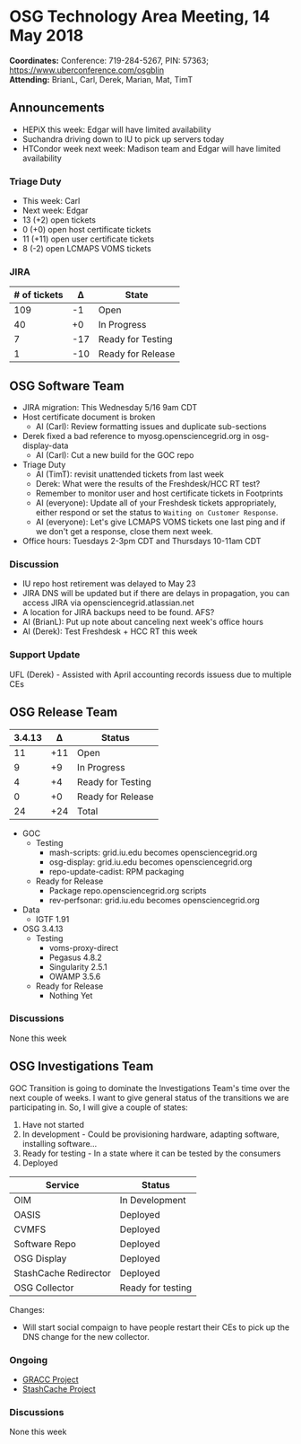 # OSG Technology Area Meeting, 14 May 2018

**Coordinates:** Conference: 719-284-5267, PIN: 57363; <https://www.uberconference.com/osgblin>  
**Attending:** BrianL, Carl, Derek, Marian, Mat, TimT


## Announcements

-   HEPiX this week: Edgar will have limited availability
-   Suchandra driving down to IU to pick up servers today
-   HTCondor week next week: Madison team and Edgar will have limited availability


### Triage Duty

-   This week: Carl
-   Next week: Edgar
-   13 (+2) open tickets
-   0 (+0) open host certificate tickets
-   11 (+11) open user certificate tickets
-   8 (-2) open LCMAPS VOMS tickets


### JIRA

| # of tickets | &Delta; | State             |
|------------ |------- |----------------- |
| 109          | -1      | Open              |
| 40           | +0      | In Progress       |
| 7            | -17     | Ready for Testing |
| 1            | -10     | Ready for Release |


## OSG Software Team

-   JIRA migration: This Wednesday 5/16 9am CDT
-   Host certificate document is broken  
    -   AI (Carl): Review formatting issues and duplicate sub-sections
-   Derek fixed a bad reference to myosg.opensciencegrid.org in osg-display-data  
    -   AI (Carl): Cut a new build for the GOC repo
-   Triage Duty  
    -   AI (TimT): revisit unattended tickets from last week
    -   Derek: What were the results of the Freshdesk/HCC RT test?
    -   Remember to monitor user and host certificate tickets in Footprints
    -   AI (everyone): Update all of your Freshdesk tickets appropriately,  
        either respond or set the status to `Waiting on Customer Response`.
    -   AI (everyone): Let's give LCMAPS VOMS tickets one last ping and if we 
        don't get a response, close them next week.
-   Office hours: Tuesdays 2-3pm CDT and Thursdays 10-11am CDT


### Discussion

-   IU repo host retirement was delayed to May 23
-   JIRA DNS will be updated but if there are delays in propagation, you can access JIRA via opensciencegrid.atlassian.net
-   A location for JIRA backups need to be found. AFS?
-   AI (BrianL): Put up note about canceling next week's office hours
-   AI (Derek): Test Freshdesk + HCC RT this week


### Support Update

UFL (Derek) - Assisted with April accounting records issuess due to multiple CEs


## OSG Release Team


| 3.4.13 | &Delta; | Status            |
|------- |-------- |------------------ |
| 11     | +11     | Open              |
| 9      | +9      | In Progress       |
| 4      | +4      | Ready for Testing |
| 0      | +0      | Ready for Release |
| 24     | +24     | Total             |

-   GOC
    -   Testing
        -   mash-scripts: grid.iu.edu becomes opensciencegrid.org
        -   osg-display: grid.iu.edu becomes opensciencegrid.org
        -   repo-update-cadist: RPM packaging
    -   Ready for Release
        -   Package repo.opensciencegrid.org scripts
        -   rev-perfsonar: grid.iu.edu becomes opensciencegrid.org
-   Data
    -   IGTF 1.91
-   OSG 3.4.13
    -   Testing
        -   voms-proxy-direct
        -   Pegasus 4.8.2
        -   Singularity 2.5.1
        -   OWAMP 3.5.6
    -   Ready for Release
        -   Nothing Yet

### Discussions

None this week  


## OSG Investigations Team

GOC Transition is going to dominate the Investigations Team's time over the next couple of weeks.   I want to give general status of the transitions we are participating in.  So, I will give a couple of states:  

1.  Have not started
2.  In development - Could be provisioning hardware, adapting software, installing software&#x2026;
3.  Ready for testing - In a state where it can be tested by the consumers
4.  Deployed

| Service               | Status            |
|--------------------- |----------------- |
| OIM                   | In Development    |
| OASIS                 | Deployed          |
| CVMFS                 | Deployed          |
| Software Repo         | Deployed          |
| OSG Display           | Deployed          |
| StashCache Redirector | Deployed          |
| OSG Collector         | Ready for testing |

Changes:  

-   Will start social compaign to have people restart their CEs to pick up the DNS change for the new collector.


### Ongoing

-   [GRACC Project](https://jira.opensciencegrid.org/projects/GRACC/)
-   [StashCache Project](https://opensciencegrid.org/docs/data/stashcache/overview/)


### Discussions

None this week
